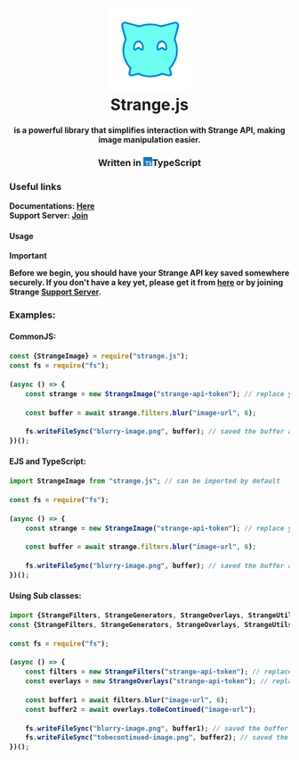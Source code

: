 <h1 align="center">
<img src="./assets/strange.png" width=150 ></img>
<br>
<b> Strange.js<b>
</h1>
<h4 align="center">is a powerful library that simplifies interaction with Strange API, making image manipulation easier.</h4>
<h3 align="center">Written in <img width=16 src="./assets/typescript-icon.svg"></img>TypeScript</h3>


### Useful links
**Documentations**: [Here](https://strangejs-docs.rhaym-tech.me/classes/strangeimage)<br>
**Support Server**: [Join](https://discord.gg/Cv3FbdXCtY)

#### Usage
> [!IMPORTANT]  
> Before we begin, you should have your Strange API key saved somewhere securely. If you don't have a key yet, please get it from [here](https://strangeapi.hostz.me/dashboard) or by joining Strange [Support Server](https://discord.gg/Cv3FbdXCtY).


### Examples:

#### CommonJS:
```js
const {StrangeImage} = require("strange.js");
const fs = require("fs");

(async () => {
    const strange = new StrangeImage("strange-api-token"); // replace your token here

    const buffer = await strange.filters.blur("image-url", 6);

    fs.writeFileSync("blurry-image.png", buffer); // saved the buffer as a png file to disk
})();
```

#### EJS and TypeScript:
```js
import StrangeImage from "strange.js"; // can be imported by default

const fs = require("fs");

(async () => {
    const strange = new StrangeImage("strange-api-token"); // replace your token here

    const buffer = await strange.filters.blur("image-url", 6);

    fs.writeFileSync("blurry-image.png", buffer); // saved the buffer as a png file to disk
})();
```

#### Using Sub classes:
```js
import {StrangeFilters, StrangeGenerators, StrangeOverlays, StrangeUtils} from "strange.js"; // for EJS and TS users
const {StrangeFilters, StrangeGenerators, StrangeOverlays, StrangeUtils} = require("strange-js"); // for Common.js users

const fs = require("fs");

(async () => {
    const filters = new StrangeFilters("strange-api-token"); // replace your token here
    const overlays = new StrangeOverlays("strange-api-token"); // replace your token here

    const buffer1 = await filters.blur("image-url", 6);
    const buffer2 = await overlays.toBeContinued("image-url");

    fs.writeFileSync("blurry-image.png", buffer1); // saved the buffer as a png file to disk
    fs.writeFileSync("tobecontinued-image.png", buffer2); // saved the buffer as a png file to disk
})();
```
